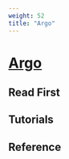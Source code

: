 ```yaml
---
weight: 52
title: "Argo"
---
```


# [Argo](https://argoproj.github.io/)


## Read First

[]()

[]()

[]()

[]()

[]()



## Tutorials



## Reference

[]()

[]()

[]()

[]()

[]()

[]()

[]()

[]()

[]()

[]()

[]()

[]()

[]()

[]()

[]()

[]()

[]()

[]()

[]()

[]()

[]()

[]()

[]()
